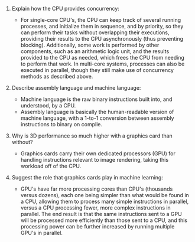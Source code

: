 <!-- Answers to the Short Answer Essay Questions go here -->

1. Explain how the CPU provides concurrency:
    - For single-core CPU's, the CPU can keep track of several running processes, and initialize them in sequence, and by priority, so they can perform their tasks without overlapping their executions, providing their results to the CPU asynchronously (thus preventing blocking). Additionally, some work is performed by other components, such as an arithmetic logic unit, and the results provided to the CPU as needed, which frees the CPU from needing to perform that work. In multi-core systems, processes can also be executed in parallel, though they still make use of concurrency methods as described above.


2. Describe assembly language and machine language:
    - Machine language is the raw binary instructions built into, and understood, by a CPU.
    - Assembly language is basically the human-readable version of machine language, with a 1-to-1 conversion between assembly instructions to binary on compile.


3. Why is 3D performance so much higher with a graphics card than without?
    - Graphics cards carry their own dedicated processors (GPU) for handling instructions relevant to image rendering, taking this workload off of the CPU.


4. Suggest the role that graphics cards play in machine learning:
    - GPU's have far more processing cores than CPU's (thousands versus dozens), each one being simpler than what would be found in a CPU, allowing them to process many simple instructions in parallel, versus a CPU processing fewer, more complex instructions in parallel. The end result is that the same instructions sent to a GPU will be processed more efficiently than those sent to a CPU, and this processing power can be further increased by running multiple GPU's in parallel.